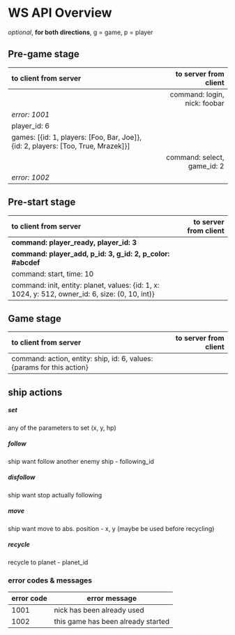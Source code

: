 # WS API Overview

_optional_, **for both directions**, g = game, p = player

## Pre-game stage
| to client from server | to server from client |
| :-- | --: |
|  | command: login, nick: foobar |
| _error: 1001_ |  |
| player_id: 6 |  |
| games: [{id: 1, players: [Foo, Bar, Joe]}, {id: 2, players: [Too, True, Mrazek]}] | |
|  | command: select, game_id: 2 |
| _error: 1002_ | |

## Pre-start stage
| to client from server | to server from client |
| :-- | --: |
| **command: player\_ready, player\_id: 3** | |
| **command: player\_add, p\_id: 3, g\_id: 2, p\_color: #abcdef** | |
| command: start, time: 10 | |
| command: init, entity: planet, values: {id: 1, x: 1024, y: 512, owner_id: 6, size: (0, 10, int)} | |

## Game stage
| to client from server | to server from client |
| :-- | --: |
| command: action, entity: ship, id: 6, values: {params for this action} | |

## ship actions
##### set
any of the parameters to set (x, y, hp) 
##### follow
ship want follow another enemy ship - following_id
##### disfollow
ship want stop actually following
##### move
ship want move to abs. position - x, y (maybe be used before recycling)
##### recycle
recycle to planet - planet_id


### error codes & messages
| error code | error message |
| --- | --- |
| 1001 | nick has been already used |
| 1002 | this game has been already started |
